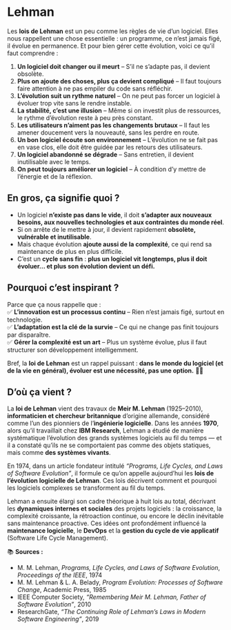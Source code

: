 # Lehman

Les **lois de Lehman** est un peu comme les règles de vie d’un logiciel. Elles nous rappellent une chose essentielle : un programme, ce n’est jamais figé, il évolue en permanence. Et pour bien gérer cette évolution, voici ce qu’il faut comprendre :

1. **Un logiciel doit changer ou il meurt** – S’il ne s’adapte pas, il devient obsolète.
2. **Plus on ajoute des choses, plus ça devient compliqué** – Il faut toujours faire attention à ne pas empiler du code sans réfléchir.
3. **L’évolution suit un rythme naturel** – On ne peut pas forcer un logiciel à évoluer trop vite sans le rendre instable.
4. **La stabilité, c’est une illusion** – Même si on investit plus de ressources, le rythme d’évolution reste à peu près constant.
5. **Les utilisateurs n’aiment pas les changements brutaux** – Il faut les amener doucement vers la nouveauté, sans les perdre en route.
6. **Un bon logiciel écoute son environnement** – L’évolution ne se fait pas en vase clos, elle doit être guidée par les retours des utilisateurs.
7. **Un logiciel abandonné se dégrade** – Sans entretien, il devient inutilisable avec le temps.
8. **On peut toujours améliorer un logiciel** – À condition d’y mettre de l’énergie et de la réflexion.

## En gros, ça signifie quoi ?

- Un logiciel **n’existe pas dans le vide**, il doit **s’adapter aux nouveaux besoins, aux nouvelles technologies et aux contraintes du monde réel**.  
- Si on arrête de le mettre à jour, il devient rapidement **obsolète, vulnérable et inutilisable**.  
- Mais chaque évolution **ajoute aussi de la complexité**, ce qui rend sa maintenance de plus en plus difficile.  
- C’est un **cycle sans fin** : **plus un logiciel vit longtemps, plus il doit évoluer… et plus son évolution devient un défi.**  

## Pourquoi c’est inspirant ?

Parce que ça nous rappelle que :  
✅ **L’innovation est un processus continu** – Rien n’est jamais figé, surtout en technologie.  
✅ **L’adaptation est la clé de la survie** – Ce qui ne change pas finit toujours par disparaître.  
✅ **Gérer la complexité est un art** – Plus un système évolue, plus il faut structurer son développement intelligemment.  

Bref, la **loi de Lehman** est un rappel puissant : **dans le monde du logiciel (et de la vie en général), évoluer est une nécessité, pas une option.** 🔄🚀

## D’où ça vient ?

La **loi de Lehman** vient des travaux de **Meir M. Lehman** (1925–2010), **informaticien et chercheur britannique** d’origine allemande, considéré comme l’un des pionniers de l’**ingénierie logicielle**.
Dans les années **1970**, alors qu’il travaillait chez **IBM Research**, Lehman a étudié de manière systématique l’évolution des grands systèmes logiciels au fil du temps — et il a constaté qu’ils ne se comportaient pas comme des objets statiques, mais comme **des systèmes vivants**.

En 1974, dans un article fondateur intitulé *“Programs, Life Cycles, and Laws of Software Evolution”*, il formule ce qu’on appelle aujourd’hui les **lois de l’évolution logicielle de Lehman**.
Ces lois décrivent comment et pourquoi les logiciels complexes se transforment au fil du temps. 

Lehman a ensuite élargi son cadre théorique à huit lois au total, décrivant les **dynamiques internes et sociales** des projets logiciels : la croissance, la complexité croissante, la rétroaction continue, ou encore le déclin inévitable sans maintenance proactive. Ces idées ont profondément influencé la **maintenance logicielle**, le **DevOps** et la **gestion du cycle de vie applicatif** (Software Life Cycle Management).

📚 **Sources :**

* M. M. Lehman, *Programs, Life Cycles, and Laws of Software Evolution*, *Proceedings of the IEEE*, 1974
* M. M. Lehman & L. A. Belady, *Program Evolution: Processes of Software Change*, Academic Press, 1985
* IEEE Computer Society, *“Remembering Meir M. Lehman, Father of Software Evolution”*, 2010
* ResearchGate, *“The Continuing Role of Lehman’s Laws in Modern Software Engineering”*, 2019
